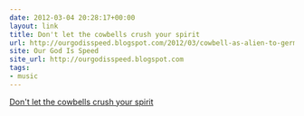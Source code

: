 ```yaml
---
date: 2012-03-04 20:28:17+00:00
layout: link
title: Don't let the cowbells crush your spirit
url: http://ourgodisspeed.blogspot.com/2012/03/cowbell-as-alien-to-german-spirit.html
site: Our God Is Speed
site_url: http://ourgodisspeed.blogspot.com
tags:
- music
---
```


[Don't let the cowbells crush your spirit](http://ourgodisspeed.blogspot.com/2012/03/cowbell-as-alien-to-german-spirit.html)



